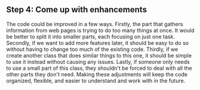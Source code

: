 ## Step 4: Come up with enhancements

The code could be improved in a few ways. Firstly, the part that gathers information from web pages is trying to do too many things at once. It would be better to split it into smaller parts, each focusing on just one task. Secondly, if we want to add more features later, it should be easy to do so without having to change too much of the existing code. Thirdly, if we create another class that does similar things to this one, it should be simple to use it instead without causing any issues. Lastly, if someone only needs to use a small part of this class, they shouldn't be forced to deal with all the other parts they don't need. Making these adjustments will keep the code organized, flexible, and easier to understand and work with in the future.